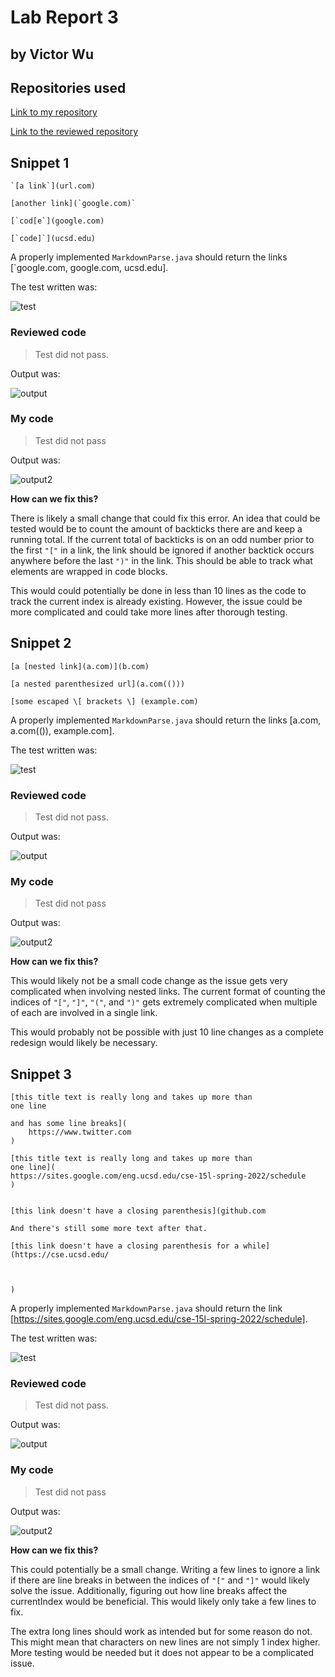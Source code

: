# Lab Report 3
## by Victor Wu


## **Repositories used**

[Link to my repository](https://github.com/vjwuUCSD/markdown-parser)

[Link to the reviewed repository](https://github.com/ayushs2725/markdown-parser.git)

## **Snippet 1**
```
`[a link`](url.com)

[another link](`google.com)`

[`cod[e`](google.com)

[`code]`](ucsd.edu)
```

A properly implemented `MarkdownParse.java` should return the links [`google.com, google.com, ucsd.edu].

The test written was:

![test](https://github.com/vjwuUCSD/cse15l-lab-reports/blob/main/LabReport4/Screen%20Shot%202022-05-22%20at%209.32.18%20PM.png?raw=true)


### Reviewed code


> Test did not pass.

Output was:

![output](https://github.com/vjwuUCSD/cse15l-lab-reports/blob/main/LabReport4/Screen%20Shot%202022-05-22%20at%209.09.56%20PM.png?raw=true)

### My code

> Test did not pass

Output was:

![output2](https://github.com/vjwuUCSD/cse15l-lab-reports/blob/main/LabReport4/Screen%20Shot%202022-05-22%20at%209.10.32%20PM.png?raw=true)

**How can we fix this?**

There is likely a small change that could fix this error. An idea that could be tested would be to count the amount of backticks there are and keep a running total. If the current total of backticks is on an odd number prior to the first `"["` in a link, the link should be ignored if another backtick occurs anywhere before the last `")"` in the link. This should be able to track what elements are wrapped in code blocks.

This would could potentially be done in less than 10 lines as the code to track the current index is already existing. 
However, the issue could be more complicated and could take more lines after thorough testing.

## **Snippet 2**
```
[a [nested link](a.com)](b.com)

[a nested parenthesized url](a.com(()))

[some escaped \[ brackets \] (example.com)
```

A properly implemented `MarkdownParse.java` should return the links [a.com, a.com(()), example.com].

The test written was:

![test](https://github.com/vjwuUCSD/cse15l-lab-reports/blob/main/LabReport4/Screen%20Shot%202022-05-22%20at%209.30.15%20PM.png?raw=true)

### Reviewed code


> Test did not pass.

Output was:

![output](https://github.com/vjwuUCSD/cse15l-lab-reports/blob/main/LabReport4/Screen%20Shot%202022-05-22%20at%209.21.01%20PM.png?raw=true)

### My code

> Test did not pass

Output was:

![output2](https://github.com/vjwuUCSD/cse15l-lab-reports/blob/main/LabReport4/Screen%20Shot%202022-05-22%20at%209.21.22%20PM.png?raw=true)

**How can we fix this?**

This would likely not be a small code change as the issue gets very complicated when involving nested links. The current format of counting the indices of `"["`, `"]"`, `"("`, and `")"` gets extremely complicated when multiple of each are involved in a single link.

This would probably not be possible with just 10 line changes as a complete redesign would likely be necessary.

## **Snippet 3**
```
[this title text is really long and takes up more than 
one line

and has some line breaks](
    https://www.twitter.com
)

[this title text is really long and takes up more than 
one line](
https://sites.google.com/eng.ucsd.edu/cse-15l-spring-2022/schedule
)


[this link doesn't have a closing parenthesis](github.com

And there's still some more text after that.

[this link doesn't have a closing parenthesis for a while](https://cse.ucsd.edu/



)
```

A properly implemented `MarkdownParse.java` should return the link [https://sites.google.com/eng.ucsd.edu/cse-15l-spring-2022/schedule].

The test written was:

![test](https://github.com/vjwuUCSD/cse15l-lab-reports/blob/main/LabReport4/Screen%20Shot%202022-05-22%20at%209.31.44%20PM.png?raw=true)

### Reviewed code


> Test did not pass.

Output was:

![output](https://github.com/vjwuUCSD/cse15l-lab-reports/blob/main/LabReport4/Screen%20Shot%202022-05-22%20at%209.21.01%20PM.png?raw=true)

### My code

> Test did not pass

Output was:

![output2](https://github.com/vjwuUCSD/cse15l-lab-reports/blob/main/LabReport4/Screen%20Shot%202022-05-22%20at%209.21.22%20PM.png?raw=true)

**How can we fix this?**

This could potentially be a small change. Writing a few lines to ignore a link if there are line breaks in between the indices of `"["` and `"]"` would likely solve the issue. Additionally, figuring out how line breaks affect the currentIndex would be beneficial. This would likely only take a few lines to fix. 

The extra long lines should work as intended but for some reason do not. This might mean that characters on new lines are not simply 1 index higher. More testing would be needed but it does not appear to be a complicated issue.
